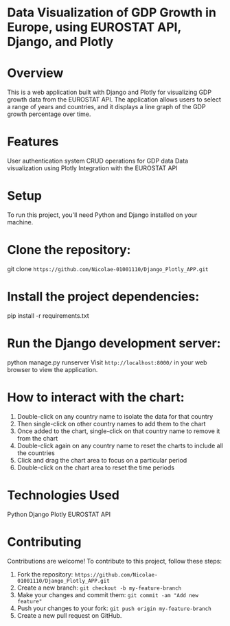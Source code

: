 # **Data Visualization of GDP Growth in Europe, using EUROSTAT API, Django, and Plotly**

# Overview
This is a web application built with Django and Plotly for visualizing GDP growth data from the EUROSTAT API. The application allows users to select a range of years and countries, and it displays a line graph of the GDP growth percentage over time.

# Features

User authentication system
CRUD operations for GDP data
Data visualization using Plotly
Integration with the EUROSTAT API

# Setup

To run this project, you'll need Python and Django installed on your machine.

# Clone the repository:

git clone `https://github.com/Nicolae-01001110/Django_Plotly_APP.git`

# Install the project dependencies:

pip install -r requirements.txt

# Run the Django development server:

python manage.py runserver
Visit `http://localhost:8000/` in your web browser to view the application.

# How to interact with the chart:
1. Double-click on any country name to isolate the data for that country
2. Then single-click on other country names to add them to the chart
3. Once added to the chart, single-click on that country name to remove it from the chart
4. Double-click again on any country name to reset the charts to include all the countries
5. Click and drag the chart area to focus on a particular period
6. Double-click on the chart area to reset the time periods


# Technologies Used
Python
Django
Plotly
EUROSTAT API

# Contributing

Contributions are welcome! To contribute to this project, follow these steps:

1. Fork the repository: `https://github.com/Nicolae-01001110/Django_Plotly_APP.git`
2. Create a new branch: `git checkout -b my-feature-branch`
3. Make your changes and commit them: `git commit -am "Add new feature"`
4. Push your changes to your fork: `git push origin my-feature-branch`
5. Create a new pull request on GitHub.

 
